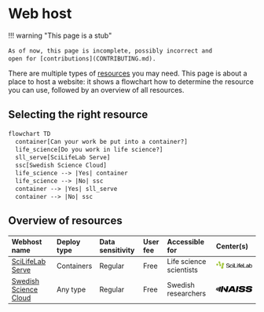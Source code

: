 # Web host

!!! warning "This page is a stub"

    As of now, this page is incomplete, possibly incorrect and
    open for [contributions](CONTRIBUTING.md).

There are multiple types of [resources](resources.md) you may need.
This page is about a place to host a website:
it shows a flowchart how to determine the resource
you can use, followed by an overview of all resources.

## Selecting the right resource

```mermaid
flowchart TD
  container[Can your work be put into a container?]
  life_science[Do you work in life science?]
  sll_serve[SciLifeLab Serve]
  ssc[Swedish Science Cloud]
  life_science --> |Yes| container
  life_science --> |No| ssc
  container --> |Yes| sll_serve
  container --> |No| ssc
```

## Overview of resources

<!-- web_host_2.md is machine-generated and pasted below this file, web_host_1.md -->


|Webhost name|Deploy type|Data sensitivity|User fee|Accessible for|Center(s)|
|:---------------------|:-----------|:----------------|:----------|:-----------------------|:-----------|
|[SciLifeLab Serve](https://serve.scilifelab.se/)|Containers  |Regular          |Free       |Life science scientists |![SciLifeLab](logo/sll_logo_110_x_24.png)|
|[Swedish Science Cloud](https://cloud.snic.se/)|Any type    |Regular          |Free       |Swedish researchers     |![NAISS](logo/naiss_logo_148_x_24.png)|

